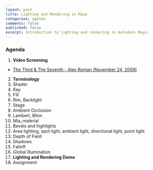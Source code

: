 ```yaml
---
layout: post
title: Lighting and Rendering in Maya
categories: agenda
comments: false
published: false
excerpt: Introduction to lighting and rendering in Autodesk Maya.
---
```


### Agenda

1. **Video Screening**
  - [The Third & The Seventh - Alex Roman (November 24, 2009)](https://vimeo.com/7809605)
2. **Terminology**
  1. Shader
  2. Key
  3. Fill
  4. Rim, Backlight
  5. Stage
  6. Ambient Occlusion
  7. Lambert, Blinn
  8. Mia_material
  9. Bevels and highlights
  10. Area lighting, spot light, ambient light, directional light, point light
  11. Depth of Field
  12. Shadows
  13. Falloff
  14. Global Illumination
3. **Lighting and Rendering Demo**
4. Assignment

